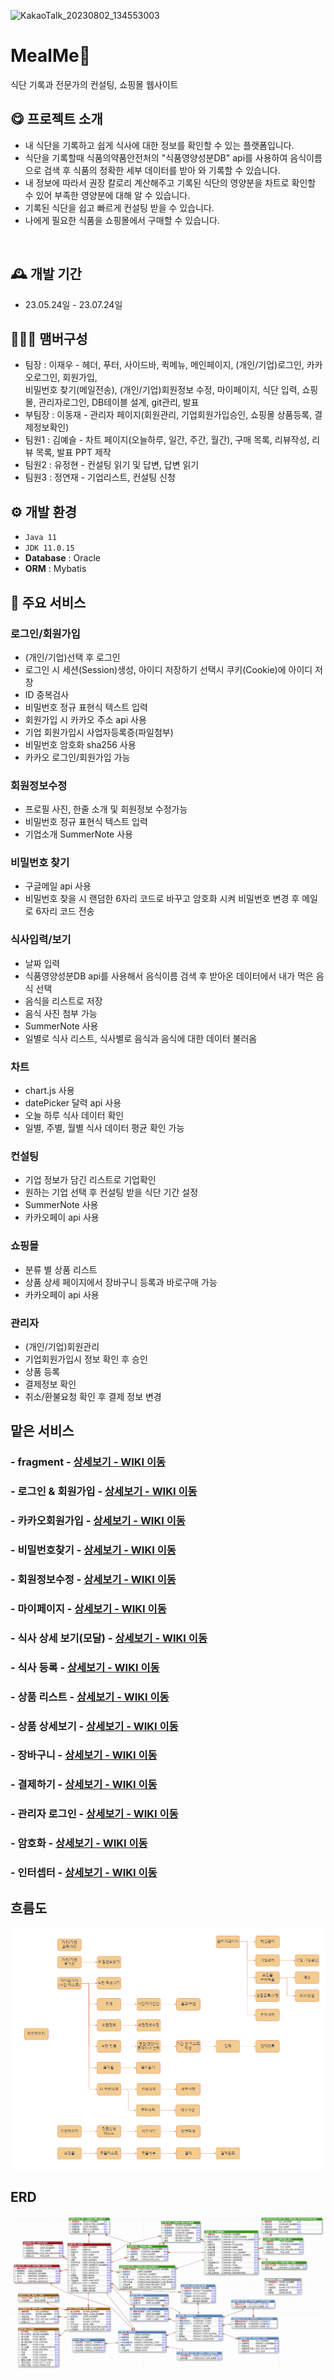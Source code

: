 ![KakaoTalk_20230802_134553003](https://github.com/ijaeu/mealme/assets/126428545/0fc72cb6-f383-4c2d-b436-99be09350042)


# MealMe🍖 
식단 기록과 전문가의 컨설팅, 쇼핑몰 웹사이트


## 😋 프로젝트 소개
- 내 식단을 기록하고 쉽게 식사에 대한 정보를 확인할 수 있는 플랫폼입니다.
- 식단을 기록할때 식품의약품안전처의 "식품영양성분DB" api를 사용하여 음식이름으로 검색 후 식품의 정확한 세부 데이터를 받아 와 기록할 수 있습니다.
- 내 정보에 따라서 권장 칼로리 계산해주고 기록된 식단의 영양분을 차트로 확인할 수 있어 부족한 영양분에 대해 알 수 있습니다.
- 기록된 식단을 쉽고 빠르게 컨설팅 받을 수 있습니다.
- 나에게 필요한 식품을 쇼핑몰에서 구매할 수 있습니다.
<br>


## 🕰️ 개발 기간
* 23.05.24일 - 23.07.24일


## 🧑‍🤝‍🧑 맴버구성
 - 팀장   : 이재우 - 헤더, 푸터, 사이드바, 퀵메뉴, 메인페이지, (개인/기업)로그인, 카카오로그인, 회원가입,
            <br>비밀번호 찾기(메일전송), (개인/기업)회원정보 수정, 마이페이지, 식단 입력, 쇼핑몰, 관리자로그인, DB테이블 설계, git관리, 발표 
 - 부팀장 : 이동재 - 관리자 페이지(회원관리, 기업회원가입승인, 쇼핑몰 상품등록, 결제정보확인)
 - 팀원1  : 김예슬 - 차트 페이지(오늘하루, 일간, 주간, 월간), 구매 목록, 리뷰작성, 리뷰 목록, 발표 PPT 제작
 - 팀원2  : 유정현 - 컨설팅 읽기 및 답변, 답변 읽기
 - 팀원3  : 정연재 - 기업리스트, 컨설팅 신청


## ⚙️ 개발 환경
- `Java 11`
- `JDK 11.0.15`
- **Database** : Oracle
- **ORM** : Mybatis


## 📌 주요 서비스
### 로그인/회원가입
- (개인/기업)선택 후 로그인
- 로그인 시 세션(Session)생성, 아이디 저장하기 선택시 쿠키(Cookie)에 아이디 저장
- ID 중복검사
- 비밀번호 정규 표현식 텍스트 입력
- 회원가입 시 카카오 주소 api 사용
- 기업 회원가입시 사업자등록증(파일첨부)
- 비밀번호 암호화 sha256 사용
- 카카오 로그인/회원가입 가능

### 회원정보수정
- 프로필 사진, 한줄 소개 및 회원정보 수정가능
- 비밀번호 정규 표현식 텍스트 입력
- 기업소개 SummerNote 사용

### 비밀번호 찾기
- 구글메일 api 사용
- 비밀번호 찾을 시 랜덤한 6자리 코드로 바꾸고 암호화 시켜 비밀번호 변경 후 메일로 6자리 코드 전송

### 식사입력/보기
- 날짜 입력
- 식품영양성분DB api를 사용해서 음식이름 검색 후 받아온 데이터에서 내가 먹은 음식 선택
- 음식을 리스트로 저장
- 음식 사진 첨부 가능
- SummerNote 사용
- 일별로 식사 리스트, 식사별로 음식과 음식에 대한 데이터 불러옴

### 차트
- chart.js 사용
- datePicker 달력 api 사용
- 오늘 하루 식사 데이터 확인
- 일별, 주별, 월별 식사 데이터 평균 확인 가능


### 컨설팅
- 기업 정보가 담긴 리스트로 기업확인
- 원하는 기업 선택 후 컨설팅 받을 식단 기간 설정
- SummerNote 사용
- 카카오페이 api 사용

### 쇼핑몰
- 분류 별 상품 리스트
- 상품 상세 페이지에서 장바구니 등록과 바로구매 가능
- 카카오페이 api 사용

### 관리자
- (개인/기업)회원관리
- 기업회원가입시 정보 확인 후 승인
- 상품 등록
- 결제정보 확인
- 취소/환불요청 확인 후 결제 정보 변경


## 맡은 서비스
### - fragment  - <a href="" >상세보기 - WIKI 이동</a>
### - 로그인 & 회원가입  - <a href="" >상세보기 - WIKI 이동</a>
### - 카카오회원가입  - <a href="" >상세보기 - WIKI 이동</a>
### - 비밀번호찾기  - <a href="" >상세보기 - WIKI 이동</a>
### - 회원정보수정  - <a href="" >상세보기 - WIKI 이동</a>
### - 마이페이지  - <a href="" >상세보기 - WIKI 이동</a>
### - 식사 상세 보기(모달)  - <a href="" >상세보기 - WIKI 이동</a>
### - 식사 등록  - <a href="" >상세보기 - WIKI 이동</a>
### - 상품 리스트  - <a href="" >상세보기 - WIKI 이동</a>
### - 상품 상세보기  - <a href="" >상세보기 - WIKI 이동</a>
### - 장바구니  - <a href="" >상세보기 - WIKI 이동</a>
### - 결제하기  - <a href="" >상세보기 - WIKI 이동</a>
### - 관리자 로그인  - <a href="" >상세보기 - WIKI 이동</a>
### - 암호화  - <a href="" >상세보기 - WIKI 이동</a>
### - 인터셉터  - <a href="" >상세보기 - WIKI 이동</a>



##  흐름도
![흐름도](./image/flowMap.png)

## ERD
![ERD](./image/ERD2.png)



